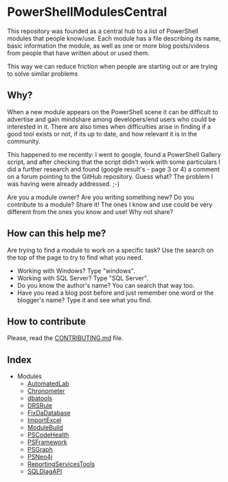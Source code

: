 # PowerShellModulesCentral

This repository was founded as a central hub to a list of PowerShell modules that people know/use.
Each module has a file describing its name, basic information the module, as well as one or more blog posts/videos from people that have written about or used them.

This way we can reduce friction when people are starting out or are trying to solve similar problems

## Why?
When a new module appears on the PowerShell scene it can be difficult to advertise and gain mindshare among developers/end users who could be interested in it.
There are also times when difficulties arise in finding if a good tool exists or not, if its up to date, and how relevant it is in the community.

This happened to me recently:
I went to google, found a PowerShell Gallery script, and after checking that the script didn't work with some particulars I did a further research and found (google result's - page 3 or 4) a comment on a forum pointing to the GitHub repository. Guess what? The problem I was having were already addressed. ;-)

Are you a module owner? Are you writing something new? Do you contribute to a module? Share it!
The ones I know and use could be very different from the ones you know and use! Why not share?

## How can this help me?
Are trying to find a module to work on a specific task? Use the search on the top of the page to try to find what you need.
* Working with Windows? Type "windows".
* Working with SQL Server? Type "SQL Server".
* Do you know the author's name? You can search that way too.
* Have you read a blog post before and just remember one word or the blogger's name? Type it and see what you find.

## How to contribute
Please, read the [CONTRIBUTING.md](https://github.com/ClaudioESSilva/PowerShellModulesCentral/blob/master/CONTRIBUTING.md) file.

## Index
* Modules
  * [AutomatedLab](https://github.com/ClaudioESSilva/PowerShellModulesCentral/blob/master/Modules/AutomatedLab.md)
  * [Chronometer](https://github.com/ClaudioESSilva/PowerShellModulesCentral/blob/master/Modules/Chronometer.md)
  * [dbatools](https://github.com/ClaudioESSilva/PowerShellModulesCentral/blob/master/Modules/dbatools.md)
  * [DRSRule](https://github.com/ClaudioESSilva/PowerShellModulesCentral/blob/master/Modules/DRSRule.md)
  * [FixDaDatabase](https://github.com/ClaudioESSilva/PowerShellModulesCentral/blob/master/Modules/FixDaDatabase.md)
  * [ImportExcel](https://github.com/ClaudioESSilva/PowerShellModulesCentral/blob/master/Modules/ImportExcel.md)
  * [ModuleBuild](https://github.com/ClaudioESSilva/PowerShellModulesCentral/blob/master/Modules/ModuleBuild.md)
  * [PSCodeHealth](https://github.com/ClaudioESSilva/PowerShellModulesCentral/blob/master/Modules/PSCodeHealth.md)
  * [PSFramework](https://github.com/ClaudioESSilva/PowerShellModulesCentral/blob/master/Modules/PSFramework.md)
  * [PSGraph](https://github.com/ClaudioESSilva/PowerShellModulesCentral/blob/master/Modules/PSGraph.md)
  * [PSNeo4j](https://github.com/ClaudioESSilva/PowerShellModulesCentral/blob/master/Modules/PSNeo4j.md)
  * [ReportingServicesTools](https://github.com/ClaudioESSilva/PowerShellModulesCentral/blob/master/Modules/ReportingServicesTools.md)
  * [SQLDiagAPI](https://github.com/ClaudioESSilva/PowerShellModulesCentral/blob/master/Modules/SQLDiagAPI.md)